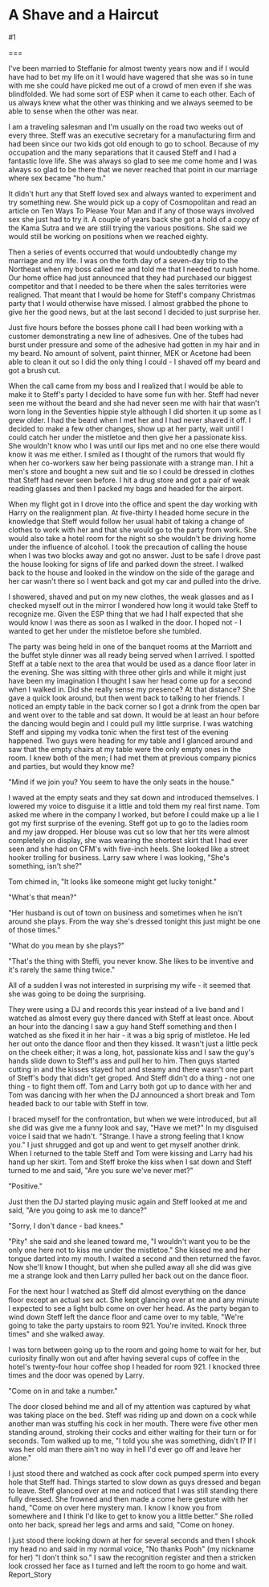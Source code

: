A Shave and a Haircut
=====================
#1 

 

 

===

I've been married to Steffanie for almost twenty years now and if I would have had to bet my life on it I would have wagered that she was so in tune with me she could have picked me out of a crowd of men even if she was blindfolded. We had some sort of ESP when it came to each other. Each of us always knew what the other was thinking and we always seemed to be able to sense when the other was near. 

 I am a traveling salesman and I'm usually on the road two weeks out of every three. Steff was an executive secretary for a manufacturing firm and had been since our two kids got old enough to go to school. Because of my occupation and the many separations that it caused Steff and I had a fantastic love life. She was always so glad to see me come home and I was always so glad to be there that we never reached that point in our marriage where sex became "ho hum." 

 It didn't hurt any that Steff loved sex and always wanted to experiment and try something new. She would pick up a copy of Cosmopolitan and read an article on Ten Ways To Please Your Man and if any of those ways involved sex she just had to try it. A couple of years back she got a hold of a copy of the Kama Sutra and we are still trying the various positions. She said we would still be working on positions when we reached eighty. 

 Then a series of events occurred that would undoubtedly change my marriage and my life. I was on the forth day of a seven-day trip to the Northeast when my boss called me and told me that I needed to rush home. Our home office had just announced that they had purchased our biggest competitor and that I needed to be there when the sales territories were realigned. That meant that I would be home for Steff's company Christmas party that I would otherwise have missed. I almost grabbed the phone to give her the good news, but at the last second I decided to just surprise her. 

 Just five hours before the bosses phone call I had been working with a customer demonstrating a new line of adhesives. One of the tubes had burst under pressure and some of the adhesive had gotten in my hair and in my beard. No amount of solvent, paint thinner, MEK or Acetone had been able to clean it out so I did the only thing I could - I shaved off my beard and got a brush cut. 

 When the call came from my boss and I realized that I would be able to make it to Steff's party I decided to have some fun with her. Steff had never seen me without the beard and she had never seen me with hair that wasn't worn long in the Seventies hippie style although I did shorten it up some as I grew older. I had the beard when I met her and I had never shaved it off. I decided to make a few other changes, show up at her party, wait until I could catch her under the mistletoe and then give her a passionate kiss. She wouldn't know who I was until our lips met and no one else there would know it was me either. I smiled as I thought of the rumors that would fly when her co-workers saw her being passionate with a strange man. I hit a men's store and bought a new suit and tie so I could be dressed in clothes that Steff had never seen before. I hit a drug store and got a pair of weak reading glasses and then I packed my bags and headed for the airport. 

 When my flight got in I drove into the office and spent the day working with Harry on the realignment plan. At five-thirty I headed home secure in the knowledge that Steff would follow her usual habit of taking a change of clothes to work with her and that she would go to the party from work. She would also take a hotel room for the night so she wouldn't be driving home under the influence of alcohol. I took the precaution of calling the house when I was two blocks away and got no answer. Just to be safe I drove past the house looking for signs of life and parked down the street. I walked back to the house and looked in the window on the side of the garage and her car wasn't there so I went back and got my car and pulled into the drive. 

 I showered, shaved and put on my new clothes, the weak glasses and as I checked myself out in the mirror I wondered how long it would take Steff to recognize me. Given the ESP thing that we had I half expected that she would know I was there as soon as I walked in the door. I hoped not - I wanted to get her under the mistletoe before she tumbled. 

 The party was being held in one of the banquet rooms at the Marriott and the buffet style dinner was all ready being served when I arrived. I spotted Steff at a table next to the area that would be used as a dance floor later in the evening. She was sitting with three other girls and while it might just have been my imagination I thought I saw her head come up for a second when I walked in. Did she really sense my presence? At that distance? She gave a quick look around, but then went back to talking to her friends. I noticed an empty table in the back corner so I got a drink from the open bar and went over to the table and sat down. It would be at least an hour before the dancing would begin and I could pull my little surprise. I was watching Steff and sipping my vodka tonic when the first test of the evening happened. Two guys were heading for my table and I glanced around and saw that the empty chairs at my table were the only empty ones in the room. I knew both of the men; I had met them at previous company picnics and parties, but would they know me? 

 "Mind if we join you? You seem to have the only seats in the house." 

 I waved at the empty seats and they sat down and introduced themselves. I lowered my voice to disguise it a little and told them my real first name. Tom asked me where in the company I worked, but before I could make up a lie I got my first surprise of the evening. Steff got up to go to the ladies room and my jaw dropped. Her blouse was cut so low that her tits were almost completely on display, she was wearing the shortest skirt that I had ever seen and she had on CFM's with five-inch heels. She looked like a street hooker trolling for business. Larry saw where I was looking, "She's something, isn't she?" 

 Tom chimed in, "It looks like someone might get lucky tonight." 

 "What's that mean?" 

 "Her husband is out of town on business and sometimes when he isn't around she plays. From the way she's dressed tonight this just might be one of those times." 

 "What do you mean by she plays?" 

 "That's the thing with Steffi, you never know. She likes to be inventive and it's rarely the same thing twice." 

 All of a sudden I was not interested in surprising my wife - it seemed that she was going to be doing the surprising. 

 They were using a DJ and records this year instead of a live band and I watched as almost every guy there danced with Steff at least once. About an hour into the dancing I saw a guy hand Steff something and then I watched as she fixed it in her hair - it was a big sprig of mistletoe. He led her out onto the dance floor and then they kissed. It wasn't just a little peck on the cheek either; it was a long, hot, passionate kiss and I saw the guy's hands slide down to Steff's ass and pull her to him. Then guys started cutting in and the kisses stayed hot and steamy and there wasn't one part of Steff's body that didn't get groped. And Steff didn't do a thing - not one thing - to fight them off. Tom and Larry both got up to dance with her and Tom was dancing with her when the DJ announced a short break and Tom headed back to our table with Steff in tow. 

 I braced myself for the confrontation, but when we were introduced, but all she did was give me a funny look and say, "Have we met?" In my disguised voice I said that we hadn't. "Strange. I have a strong feeling that I know you." I just shrugged and got up and went to get myself another drink. When I returned to the table Steff and Tom were kissing and Larry had his hand up her skirt. Tom and Steff broke the kiss when I sat down and Steff turned to me and said, "Are you sure we've never met?" 

 "Positive." 

 Just then the DJ started playing music again and Steff looked at me and said, "Are you going to ask me to dance?" 

 "Sorry, I don't dance - bad knees." 

 "Pity" she said and she leaned toward me, "I wouldn't want you to be the only one here not to kiss me under the mistletoe." She kissed me and her tongue darted into my mouth. I waited a second and then returned the favor. Now she'll know I thought, but when she pulled away all she did was give me a strange look and then Larry pulled her back out on the dance floor. 

 For the next hour I watched as Steff did almost everything on the dance floor except an actual sex act. She kept glancing over at me and any minute I expected to see a light bulb come on over her head. As the party began to wind down Steff left the dance floor and came over to my table, "We're going to take the party upstairs to room 921. You're invited. Knock three times" and she walked away. 

 I was torn between going up to the room and going home to wait for her, but curiosity finally won out and after having several cups of coffee in the hotel's twenty-four hour coffee shop I headed for room 921. I knocked three times and the door was opened by Larry. 

 "Come on in and take a number." 

 The door closed behind me and all of my attention was captured by what was taking place on the bed. Steff was riding up and down on a cock while another man was stuffing his cock in her mouth. There were five other men standing around, stroking their cocks and either waiting for their turn or for seconds. Tom walked up to me, "I told you she was something, didn't I? If I was her old man there ain't no way in hell I'd ever go off and leave her alone." 

 I just stood there and watched as cock after cock pumped sperm into every hole that Steff had. Things started to slow down as guys dressed and began to leave. Steff glanced over at me and noticed that I was still standing there fully dressed. She frowned and then made a come here gesture with her hand, "Come on over here mystery man. I know I know you from somewhere and I think I'd like to get to know you a little better." She rolled onto her back, spread her legs and arms and said, "Come on honey. 

 I just stood there looking down at her for several seconds and then I shook my head no and said in my normal voice, "No thanks Pooh" (my nickname for her) "I don't think so." I saw the recognition register and then a stricken look crossed her face as I turned and left the room to go home and wait. Report_Story 
